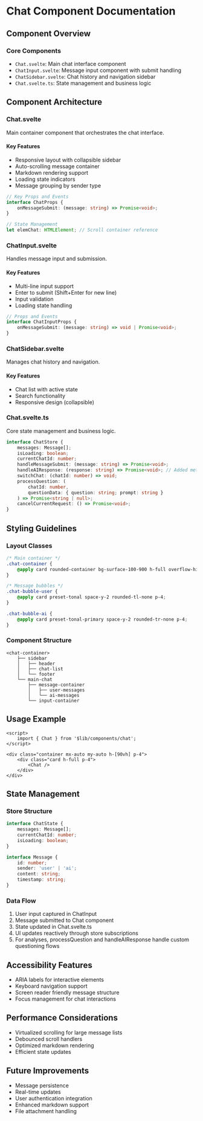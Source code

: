 # Chat Component Documentation

## Component Overview

### Core Components

- `Chat.svelte`: Main chat interface component
- `ChatInput.svelte`: Message input component with submit handling
- `ChatSidebar.svelte`: Chat history and navigation sidebar
- `Chat.svelte.ts`: State management and business logic

## Component Architecture

### Chat.svelte

Main container component that orchestrates the chat interface.

#### Key Features

- Responsive layout with collapsible sidebar
- Auto-scrolling message container
- Markdown rendering support
- Loading state indicators
- Message grouping by sender type

```typescript
// Key Props and Events
interface ChatProps {
	onMessageSubmit: (message: string) => Promise<void>;
}

// State Management
let elemChat: HTMLElement; // Scroll container reference
```

### ChatInput.svelte

Handles message input and submission.

#### Key Features

- Multi-line input support
- Enter to submit (Shift+Enter for new line)
- Input validation
- Loading state handling

```typescript
// Props and Events
interface ChatInputProps {
	onMessageSubmit: (message: string) => void | Promise<void>;
}
```

### ChatSidebar.svelte

Manages chat history and navigation.

#### Key Features

- Chat list with active state
- Search functionality
- Responsive design (collapsible)

### Chat.svelte.ts

Core state management and business logic.

```typescript
interface ChatStore {
	messages: Message[];
	isLoading: boolean;
	currentChatId: number;
	handleMessageSubmit: (message: string) => Promise<void>;
	handleAIResponse: (response: string) => Promise<void>; // Added method
	switchChat: (chatId: number) => void;
	processQuestion: (
		chatId: number,
		questionData: { question: string; prompt: string }
	) => Promise<string | null>;
	cancelCurrentRequest: () => Promise<void>;
}
```

## Styling Guidelines

### Layout Classes

```css
/* Main container */
.chat-container {
	@apply card rounded-container bg-surface-100-900 h-full overflow-hidden;
}

/* Message bubbles */
.chat-bubble-user {
	@apply card preset-tonal space-y-2 rounded-tl-none p-4;
}

.chat-bubble-ai {
	@apply card preset-tonal-primary space-y-2 rounded-tr-none p-4;
}
```

### Component Structure

```
<chat-container>
    ├── sidebar
    │   ├── header
    │   ├── chat-list
    │   └── footer
    └── main-chat
        ├── message-container
        │   ├── user-messages
        │   └── ai-messages
        └── input-container
```

## Usage Example

```svelte
<script>
	import { Chat } from '$lib/components/chat';
</script>

<div class="container mx-auto my-auto h-[90vh] p-4">
	<div class="card h-full p-4">
		<Chat />
	</div>
</div>
```

## State Management

### Store Structure

```typescript
interface ChatState {
	messages: Message[];
	currentChatId: number;
	isLoading: boolean;
}

interface Message {
	id: number;
	sender: 'user' | 'ai';
	content: string;
	timestamp: string;
}
```

### Data Flow

1. User input captured in ChatInput
2. Message submitted to Chat component
3. State updated in Chat.svelte.ts
4. UI updates reactively through store subscriptions
5. For analyses, processQuestion and handleAIResponse handle custom questioning flows

## Accessibility Features

- ARIA labels for interactive elements
- Keyboard navigation support
- Screen reader friendly message structure
- Focus management for chat interactions

## Performance Considerations

- Virtualized scrolling for large message lists
- Debounced scroll handlers
- Optimized markdown rendering
- Efficient state updates

## Future Improvements

- Message persistence
- Real-time updates
- User authentication integration
- Enhanced markdown support
- File attachment handling
